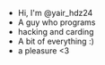 - Hi, I'm @yair_hdz24 
- A guy who programs
- hacking and carding
- A bit of everything :)
- a pleasure <3
<!---
yairhdz24/yairhdz24 is a ✨ special ✨ repository because its `README.md` (this file) appears on your GitHub profile.
You can click the Preview link to take a look at your changes.
--->
